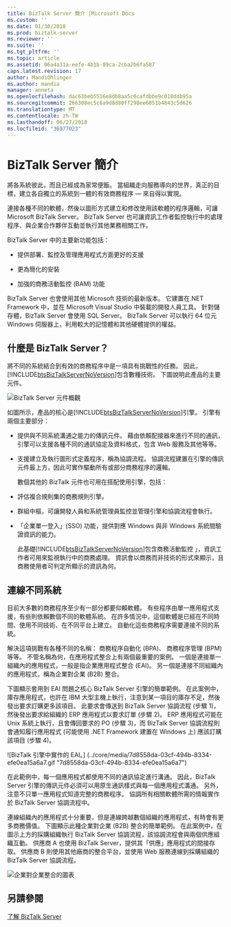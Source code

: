 ```yaml
---
title: BizTalk Server 簡介 |Microsoft Docs
ms.custom: ''
ms.date: 01/30/2018
ms.prod: biztalk-server
ms.reviewer: ''
ms.suite: ''
ms.tgt_pltfrm: ''
ms.topic: article
ms.assetid: 06a4a31a-eefe-4b1b-89ca-2cba2b6fa587
caps.latest.revision: 17
author: MandiOhlinger
ms.author: mandia
manager: anneta
ms.openlocfilehash: dac63beb5516e8db8aa5c0cafdbbe9c018ddb95a
ms.sourcegitcommit: 266308ec5c6a9d8d80ff298ee6051b4843c5d626
ms.translationtype: MT
ms.contentlocale: zh-TW
ms.lasthandoff: 06/27/2018
ms.locfileid: "36977023"
---
```

# <a name="introducing-biztalk-server"></a>BizTalk Server 簡介
將各系統彼此，而且已經成為家常便飯。 當組織走向服務導向的世界，真正的目標，建立各自獨立的系統到一體的有效商務程序 — 來自得以實現。  
  
 連接各種不同的軟體，然後以圖形方式建立和修改使用該軟體的程序邏輯，可讓 Microsoft BizTalk Server。 BizTalk Server 也可讓資訊工作者監控執行中的處理程序、與企業合作夥伴互動並執行其他業務相關工作。  
  
 BizTalk Server 中的主要新功能包括：  
  
-   提供部署、監控及管理應用程式方面更好的支援  
  
-   更為簡化的安裝  
  
-   加強的商務活動監控 (BAM) 功能  
  
BizTalk Server 也會使用其他 Microsoft 技術的最新版本。 它建置在.NET Framework 中，並在 Microsoft Visual Studio 中裝載的開發人員工具。 針對儲存體，BizTalk Server 會使用 SQL Server。 BizTalk Server 可以執行 64 位元 Windows 伺服器上，利用較大的記憶體和其他硬體提供的權益。  
  
## <a name="what-is-biztalk-server"></a>什麼是 BizTalk Server？  
 將不同的系統結合到有效的商務程序中是一項具有挑戰性的任務。 因此，[!INCLUDE[btsBizTalkServerNoVersion](../includes/btsbiztalkservernoversion-md.md)]包含數種技術。 下圖說明此產品的主要元件。  
  
 ![BizTalk Server 元件概觀](../core/media/d167608e-7c51-4d52-b8fa-9d4149242934.gif "d167608e-7c51-4d52-b8fa-9d4149242934")  
  
 如圖所示，產品的核心是[!INCLUDE[btsBizTalkServerNoVersion](../includes/btsbiztalkservernoversion-md.md)]引擎。 引擎有兩個主要部分：  
  
- 提供與不同系統溝通之能力的傳訊元件。 藉由依賴配接器來進行不同的通訊，引擎可以支援各種不同的通訊協定及資料格式，包含 Web 服務及其他等等。  
  
- 支援建立及執行圖形式定義程序，稱為協調流程。 協調流程建置在引擎的傳訊元件最上方，因此可實作驅動所有或部分商務程序的邏輯。  
  
  數個其他的 BizTalk 元件也可用在搭配使用引擎，包括：  
  
- 評估複合規則集的商務規則引擎。  
  
- 群組中樞，可讓開發人員和系統管理員監控並管理引擎和協調流程會執行。  
  
- 「企業單一登入」(SSO) 功能，提供對應 Windows 與非 Windows 系統間驗證資訊的能力。  
  
  此基礎[!INCLUDE[btsBizTalkServerNoVersion](../includes/btsbiztalkservernoversion-md.md)]包含商務活動監控 」，資訊工作者可用來監視執行中的商務處理。 資訊會以商務而非技術的形式來顯示，且商務使用者可判定所顯示的資訊為何。  
  
## <a name="connecting-diverse-systems"></a>連線不同系統  
 目前大多數的商務程序至少有一部分都要仰賴軟體。 有些程序由單一應用程式支援，有些則依賴數個不同的軟體系統。 在許多情況中，這個軟體是已經在不同時間、使用不同技術、在不同平台上建立。 自動化這些商務程序需要連接不同的系統。  
  
 解決這項挑戰有各種不同的名稱： 商務程序自動化 (BPA)、 商務程序管理 (BPM) 等等。 不管名稱為何，在應用程式整合上有兩個最重要的案例。 一個是連接單一組織內的應用程式，一般是指企業應用程式整合 (EAI)。 另一個是連接不同組織內的應用程式，稱為企業對企業 (B2B) 整合。  
  
 下圖顯示套用到 EAI 問題之核心 BizTalk Server 引擎的簡單範例。 在此案例中，庫存應用程式，也許在 IBM 大型主機上執行，注意到某一項目的庫存不足，然後發出要求訂購更多該項目。 此要求會傳送到 BizTalk Server 協調流程 (步驟 1)，然後發出要求給組織的 ERP 應用程式以要求訂單 (步驟 2)。 ERP 應用程式可能在 Unix 系統上執行，且會傳回要求的 PO (步驟 3)，而 BizTalk Server 協調流程則會通知履行應用程式 (可能使用 .NET Framework 建置在 Windows 上) 應該訂購該項目 (步驟 4)。  
  
 ![BizTalk 引擎中實作的 EAI。] (../core/media/7d8558da-03cf-494b-8334-efe0ea15a6a7.gif "7d8558da-03cf-494b-8334-efe0ea15a6a7")  
  
 在此範例中，每一個應用程式都使用不同的通訊協定進行溝通。 因此，BizTalk Server 引擎的傳訊元件必須可以用原生通訊樣式與每一個應用程式溝通。 另外，注意不只單一應用程式知道完整的商務程序。 協調所有相關軟體所需的情報實作於 BizTalk Server 協調流程中。  
  
 連線組織內的應用程式十分重要，但是連線跨越數個組織的應用程式，有時會有更多商務價值。 下圖顯示此種企業對企業 (B2B) 整合的簡單範例。 在此案例中，在圖示上方的採購組織執行 BizTalk Server 協調流程，該協調流程會與兩個供應組織互動。 供應商 A 也使用 BizTalk Server，提供其「供應」應用程式的間接存取。 供應商 B 則使用其他廠商的整合平台，並使用 Web 服務連線到採購組織的 BizTalk Server 協調流程。  
  
 ![企業對企業整合的圖表](../core/media/b1d8787d-e842-468e-96c5-b68875d9abc3.gif "b1d8787d-e842-468e-96c5-b68875d9abc3")  
  
## <a name="see-also"></a>另請參閱  
 [了解 BizTalk Server](../core/understanding-biztalk-server.md)
